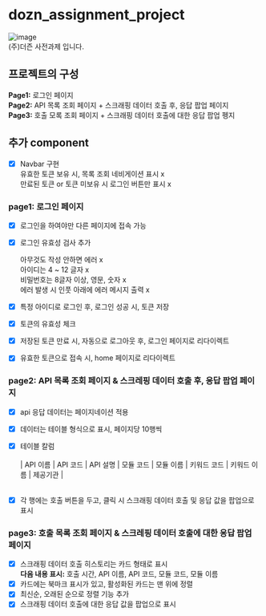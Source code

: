 # dozn_assignment_project
![image](https://github.com/user-attachments/assets/ed4b0703-9b65-461f-902e-1a42f1a22cba)
<br/> (주)더즌 사전과제 입니다. <br/>


## 프로젝트의 구성
**Page1:**  로그인 페이지 <br/>
**Page2:**  API 목록 조회 페이지 + 스크래핑 데이터 호출 후, 응답 팝업 페이지<br/>
**Page3:**  호출 모록 조회 페이지 + 스크래핑 데이터 호출에 대한 응답 팝업 펭지<br/>

## 추가 component
- [x] Navbar 구현
      <li/> 유효한 토큰 보유 시, 목록 조회 네비게이션 표시 x 
      <li/> 만료된 토큰 or 토큰 미보유 시 로그인 버튼만 표시 x 

### page1: 로그인 페이지
- [x] 로그인을 하여야만 다른 페이지에 접속 가능
- [x] 로그인 유효성 검사 추가 
      <li/> 아무것도 작성 안하면 에러 x
      <li/> 아이디는 4 ~ 12 글자 x
      <li/> 비밀번호는 8글자 이상, 영문, 숫자 x
      <li/> 에러 발생 시 인풋 아래에 에러 메시지 출력 x

- [x] 특정 아이디로 로그인 후, 로그인 성공 시, 토큰 저장
- [x] 토큰의 유효성 체크
- [X] 저장된 토큰 만료 시, 자동으로 로그아웃 후, 로그인 페이지로 리다이렉트
- [x] 유효한 토큰으로 접속 시, home 페이지로 리다이렉트
      

### page2: API 목록 조회 페이지 &  스크레핑 데이터 호출 후, 응답 팝업 페이지
- [x] api 응답 데이터는 페이지네이션 적용
- [x] 데이터는 테이블 형식으로 표시, 페이지당 10행씩
- [x] 테이블 칼럼
  <br/> <br/>
  | API 이름 | API 코드 | API 설명 | 모듈 코드 | 모듈 이름 | 키워드 코드 | 키워드 이름 | 제공기관 |
  <br/><br/>
- [x] 각 행에는 호출 버튼을 두고, 클릭 시 스크래핑 데이터 호출 및 응답 값을 팝업으로 표시


### page3: 호출 목록 조회 페이지 & 스크레핑 데이터 호출에 대한 응답 팝업 페이지
- [x] 스크래핑 데이터 호출 히스토리는 카드 형태로 표시 <br/>
      **다음 내용 표시:** 호출 시간, API 이름, API 코드, 모듈 코드, 모듈 이름
- [x] 카드에는 북마크 표시가 있고, 활성화된 카드는 맨 위에 정렬
- [x] 최신순, 오래된 순으로 정렬 기능 추가
- [x] 스크래핑 데이터 호출에 대한 응답 값을 팝업으로 표시
